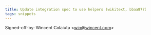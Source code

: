 ```yaml
---
title: Update integration spec to use helpers (wikitext, bbaa877)
tags: snippets
---
```


Signed-off-by: Wincent Colaiuta &lt;win@wincent.com&gt;
